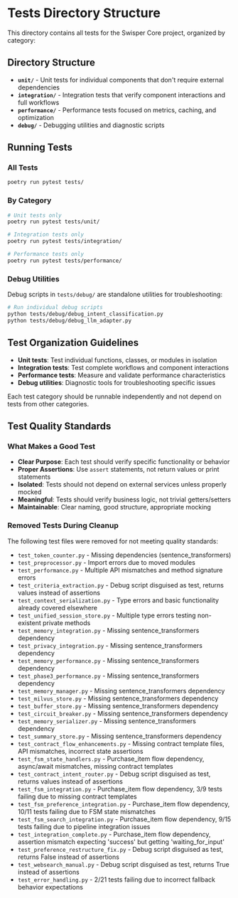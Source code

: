 # Tests Directory Structure

This directory contains all tests for the Swisper Core project, organized by category:

## Directory Structure

- **`unit/`** - Unit tests for individual components that don't require external dependencies
- **`integration/`** - Integration tests that verify component interactions and full workflows
- **`performance/`** - Performance tests focused on metrics, caching, and optimization
- **`debug/`** - Debugging utilities and diagnostic scripts

## Running Tests

### All Tests
```bash
poetry run pytest tests/
```

### By Category
```bash
# Unit tests only
poetry run pytest tests/unit/

# Integration tests only
poetry run pytest tests/integration/

# Performance tests only
poetry run pytest tests/performance/
```

### Debug Utilities
Debug scripts in `tests/debug/` are standalone utilities for troubleshooting:
```bash
# Run individual debug scripts
python tests/debug/debug_intent_classification.py
python tests/debug/debug_llm_adapter.py
```

## Test Organization Guidelines

- **Unit tests**: Test individual functions, classes, or modules in isolation
- **Integration tests**: Test complete workflows and component interactions
- **Performance tests**: Measure and validate performance characteristics
- **Debug utilities**: Diagnostic tools for troubleshooting specific issues

Each test category should be runnable independently and not depend on tests from other categories.

## Test Quality Standards

### What Makes a Good Test
- **Clear Purpose**: Each test should verify specific functionality or behavior
- **Proper Assertions**: Use `assert` statements, not return values or print statements
- **Isolated**: Tests should not depend on external services unless properly mocked
- **Meaningful**: Tests should verify business logic, not trivial getters/setters
- **Maintainable**: Clear naming, good structure, appropriate mocking

### Removed Tests During Cleanup
The following test files were removed for not meeting quality standards:
- `test_token_counter.py` - Missing dependencies (sentence_transformers)
- `test_preprocessor.py` - Import errors due to moved modules
- `test_performance.py` - Multiple API mismatches and method signature errors
- `test_criteria_extraction.py` - Debug script disguised as test, returns values instead of assertions
- `test_context_serialization.py` - Type errors and basic functionality already covered elsewhere
- `test_unified_session_store.py` - Multiple type errors testing non-existent private methods
- `test_memory_integration.py` - Missing sentence_transformers dependency
- `test_privacy_integration.py` - Missing sentence_transformers dependency
- `test_memory_performance.py` - Missing sentence_transformers dependency
- `test_phase3_performance.py` - Missing sentence_transformers dependency
- `test_memory_manager.py` - Missing sentence_transformers dependency
- `test_milvus_store.py` - Missing sentence_transformers dependency
- `test_buffer_store.py` - Missing sentence_transformers dependency
- `test_circuit_breaker.py` - Missing sentence_transformers dependency
- `test_memory_serializer.py` - Missing sentence_transformers dependency
- `test_summary_store.py` - Missing sentence_transformers dependency
- `test_contract_flow_enhancements.py` - Missing contract template files, API mismatches, incorrect state assertions
- `test_fsm_state_handlers.py` - Purchase_item flow dependency, async/await mismatches, missing contract templates
- `test_contract_intent_router.py` - Debug script disguised as test, returns values instead of assertions
- `test_fsm_integration.py` - Purchase_item flow dependency, 3/9 tests failing due to missing contract templates
- `test_fsm_preference_integration.py` - Purchase_item flow dependency, 10/11 tests failing due to FSM state mismatches
- `test_fsm_search_integration.py` - Purchase_item flow dependency, 9/15 tests failing due to pipeline integration issues
- `test_integration_complete.py` - Purchase_item flow dependency, assertion mismatch expecting 'success' but getting 'waiting_for_input'
- `test_preference_restructure_fix.py` - Debug script disguised as test, returns False instead of assertions
- `test_websearch_manual.py` - Debug script disguised as test, returns True instead of assertions
- `test_error_handling.py` - 2/21 tests failing due to incorrect fallback behavior expectations
